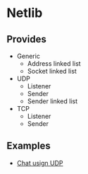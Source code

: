 # Netlib

## Provides

- Generic
  - Address linked list
  - Socket linked list
- UDP
  - Listener
  - Sender
  - Sender linked list
- TCP
  - Listener
  - Sender

## Examples

- [Chat usign UDP](/examples/chat-udp)
